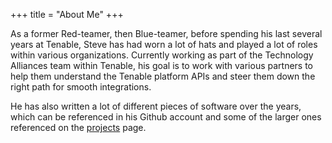 +++
title = "About Me"
+++

As a former Red-teamer, then Blue-teamer, before spending his last several years
at Tenable, Steve has had worn a lot of hats and played a lot of roles within
various organizations.  Currently working as part of the Technology Alliances
team within Tenable, his goal is to work with various partners to help them
understand the Tenable platform APIs and steer them down the right path for
smooth integrations.

He has also written a lot of different pieces of software over the years, which
can be referenced in his Github account and some of the larger ones referenced
on the [projects] page.

[projects]: /projects
